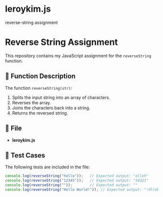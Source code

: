 # leroykim.js
reverse-string assignment 
# Reverse String Assignment

This repository contains my JavaScript assignment for the `reverseString` function.

## 📌 Function Description
The function `reverseString(str)`:
1. Splits the input string into an array of characters.
2. Reverses the array.
3. Joins the characters back into a string.
4. Returns the reversed string.

## 📂 File
- **leroykim.js**  

## 🧪 Test Cases
The following tests are included in the file:
```javascript
console.log(reverseString("hello"));   // Expected output: "olleh"
console.log(reverseString("12345"));   // Expected output: "54321"
console.log(reverseString(""));        // Expected output: ""
console.log(reverseString("Hello World!")); // Expected output: "!dlroW olleH"

